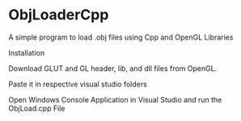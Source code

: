 # ObjLoaderCpp
A simple program to load .obj files using Cpp and OpenGL Libraries 

Installation

Download GLUT and GL header, lib, and dll files from OpenGL. 

Paste it in respective visual studio folders

Open Windows Console Application in  Visual Studio and run the ObjLoad.cpp File

